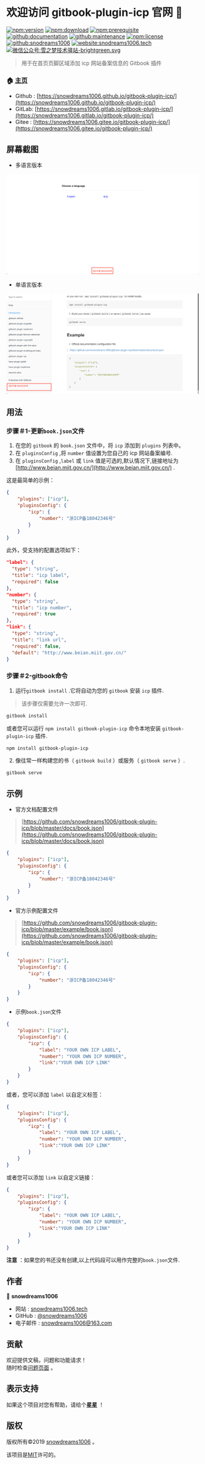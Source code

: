 # 欢迎访问 gitbook-plugin-icp 官网 👋

[![npm:version](https://img.shields.io/npm/v/gitbook-plugin-icp.svg)](https://www.npmjs.com/package/gitbook-plugin-icp)
[![npm:download](https://img.shields.io/npm/dt/gitbook-plugin-icp.svg)](https://www.npmjs.com/package/gitbook-plugin-icp)
[![npm:prerequisite](https://img.shields.io/badge/gitbook-*-blue.svg)](https://www.npmjs.com/package/gitbook-plugin-icp)
[![github:documentation](https://img.shields.io/badge/documentation-yes-brightgreen.svg)](https://github.com/snowdreams1006/gitbook-plugin-icp#readme)
[![github:maintenance](https://img.shields.io/badge/Maintained%3F-yes-green.svg)](https://github.com/snowdreams1006/gitbook-plugin-icp/graphs/commit-activity)
[![npm:license](https://img.shields.io/npm/l/gitbook-plugin-icp.svg)](https://github.com/snowdreams1006/gitbook-plugin-icp/blob/master/LICENSE)
[![github:snodreams1006](https://img.shields.io/badge/github-snowdreams1006-brightgreen.svg)](https://github.com/snowdreams1006)
[![website:snodreams1006.tech](https://img.shields.io/badge/website-snowdreams1006.tech-brightgreen.svg)](https://snowdreams1006.tech/)
[![微信公众号:雪之梦技术驿站-brightgreen.svg](https://img.shields.io/badge/%E5%BE%AE%E4%BF%A1%E5%85%AC%E4%BC%97%E5%8F%B7-%E9%9B%AA%E4%B9%8B%E6%A2%A6%E6%8A%80%E6%9C%AF%E9%A9%BF%E7%AB%99-brightgreen.svg)](https://snowdreams1006.github.io/snowdreams1006-wechat-public.jpeg)

> 用于在首页页脚区域添加 icp 网站备案信息的 Gitbook 插件

### 🏠 [主页](https://github.com/snowdreams1006/gitbook-plugin-icp#readme)

- Github : [https://snowdreams1006.github.io/gitbook-plugin-icp/](https://snowdreams1006.github.io/gitbook-plugin-icp/)
- GitLab: [https://snowdreams1006.gitlab.io/gitbook-plugin-icp/](https://snowdreams1006.gitlab.io/gitbook-plugin-icp/)
- Gitee : [https://snowdreams1006.gitee.io/gitbook-plugin-icp/](https://snowdreams1006.gitee.io/gitbook-plugin-icp/)

## 屏幕截图

- 多语言版本

![icp-multilingual-index-use-preview.png](icp-multilingual-index-use-preview.png)

- 单语言版本

![icp-monolingual-index-use-preview.png](icp-monolingual-index-use-preview.png)

## 用法

### 步骤＃1-更新`book.json`文件

1. 在您的 `gitbook` 的 `book.json` 文件中，将 `icp` 添加到 `plugins` 列表中。
2. 在 `pluginsConfig` ,将 `number` 值设置为您自己的 icp 网站备案编号.
3. 在 `pluginsConfig` ,`label` 或 `link` 值是可选的,默认情况下,链接地址为 [http://www.beian.miit.gov.cn/](http://www.beian.miit.gov.cn/) .

这是最简单的示例：

```json
{
    "plugins": ["icp"],
    "pluginsConfig": {
        "icp": {
            "number": "浙ICP备18042346号"
        }
    }
}
```

此外，受支持的配置选项如下：

```json
"label": {
  "type": "string",
  "title": "icp label",
  "required": false
},
"number": {
  "type": "string",
  "title": "icp number",
  "required": true
},
"link": {
  "type": "string",
  "title": "link url",
  "required": false,
  "default": "http://www.beian.miit.gov.cn/"
}
```

### 步骤＃2-gitbook命令

1. 运行`gitbook install` .它将自动为您的 `gitbook` 安装 `icp` 插件.

> 该步骤仅需要允许一次即可.

```bash
gitbook install
```

或者您可以运行 `npm install gitbook-plugin-icp` 命令本地安装 `gitbook-plugin-icp` 插件.

```bash
npm install gitbook-plugin-icp
```

2. 像往常一样构建您的书（ `gitbook build` ）或服务（ `gitbook serve` ）.

```bash
gitbook serve
```

## 示例

- 官方文档配置文件

> [https://github.com/snowdreams1006/gitbook-plugin-icp/blob/master/docs/book.json](https://github.com/snowdreams1006/gitbook-plugin-icp/blob/master/docs/book.json)

```json
{
    "plugins": ["icp"],
    "pluginsConfig": {
        "icp": {
            "number": "浙ICP备18042346号"
        }
    }
}
```

- 官方示例配置文件

> [https://github.com/snowdreams1006/gitbook-plugin-icp/blob/master/example/book.json](https://github.com/snowdreams1006/gitbook-plugin-icp/blob/master/example/book.json)

```json
{
    "plugins": ["icp"],
    "pluginsConfig": {
        "icp": {
            "number": "浙ICP备18042346号"
        }
    }
}
```

- 示例`book.json`文件

```json
{
    "plugins": ["icp"],
    "pluginsConfig": {
        "icp": {
            "label": "YOUR OWN ICP LABEL",
            "number": "YOUR OWN ICP NUMBER",
            "link":"YOUR OWN ICP LINK"
        }
    }
}
```

或者，您可以添加 `label` 以自定义标签：

```json
{
    "plugins": ["icp"],
    "pluginsConfig": {
        "icp": {
            "label": "YOUR OWN ICP LABEL",
            "number": "YOUR OWN ICP NUMBER",
            "link":"YOUR OWN ICP LINK"
        }
    }
}
```

或者您可以添加 `link` 以自定义链接：

```json
{
    "plugins": ["icp"],
    "pluginsConfig": {
        "icp": {
            "label": "YOUR OWN ICP LABEL",
            "number": "YOUR OWN ICP NUMBER",
            "link":"YOUR OWN ICP LINK"
        }
    }
}
```

**注意** ：如果您的书还没有创建,以上代码段可以用作完整的`book.json`文件.

## 作者

👤 **snowdreams1006**

- 网站 : [snowdreams1006.tech](https://snowdreams1006.tech/)
- GitHub :  [@snowdreams1006](https://github.com/snowdreams1006)
- 电子邮件 : [snowdreams1006@163.com](mailto:snowdreams1006@163.com)

## 贡献

欢迎提供文稿，问题和功能请求！ <br>随时检查[问题页面](https://github.com/snowdreams1006/gitbook-plugin-icp/issues) 。

## 表示支持

如果这个项目对您有帮助，请给个[**星星**](https://github.com/snowdreams1006/gitbook-plugin-icp) ！

## 版权

版权所有©2019 [snowdreams1006](https://github.com/snowdreams1006) 。

该项目是[MIT](https://github.com/snowdreams1006/gitbook-plugin-icp/blob/master/LICENSE)许可的。
